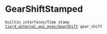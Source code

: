 # GearShiftStamped

<div class="highlight"><pre><code>builtin_interfaces/Time stamp
<a href="../../../tier4_external_api_msgs/msg/GearShift">tier4_external_api_msgs/GearShift</a> gear_shift
</code></pre></div>
